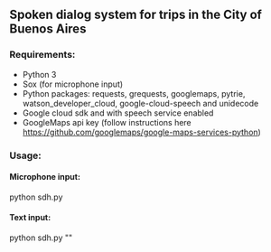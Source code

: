 ## Spoken dialog system for trips in the City of Buenos Aires

### Requirements:
* Python 3
* Sox (for microphone input)
* Python packages: requests, grequests, googlemaps, pytrie, watson_developer_cloud, google-cloud-speech and unidecode
* Google cloud sdk and with speech service enabled
* GoogleMaps api key (follow instructions here https://github.com/googlemaps/google-maps-services-python)

### Usage:
#### Microphone input:
python sdh.py 

#### Text input:
python sdh.py "<text>"
